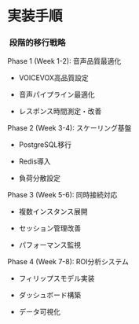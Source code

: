 

# 実装手順


###  段階的移行戦略

Phase 1 (Week 1-2): 音声品質最適化

- VOICEVOX高品質設定

- 音声パイプライン最適化

- レスポンス時間測定・改善

Phase 2 (Week 3-4): スケーリング基盤

- PostgreSQL移行

- Redis導入

- 負荷分散設定

Phase 3 (Week 5-6): 同時接続対応

- 複数インスタンス展開

- セッション管理改善

- パフォーマンス監視

Phase 4 (Week 7-8): ROI分析システム

- フィリップスモデル実装

- ダッシュボード構築

- データ可視化